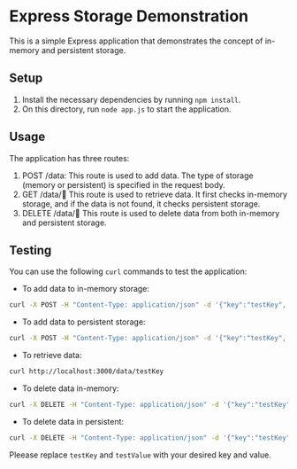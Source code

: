 # Express Storage Demonstration

This is a simple Express application that demonstrates the concept of in-memory and persistent storage.

## Setup

1. Install the necessary dependencies by running `npm install`.
2. On this directory, run `node app.js` to start the application.

## Usage

The application has three routes:

1. POST /data: This route is used to add data. The type of storage (memory or persistent) is specified in the request body.
2. GET /data/:key: This route is used to retrieve data. It first checks in-memory storage, and if the data is not found, it checks persistent storage.
3. DELETE /data/:key: This route is used to delete data from both in-memory and persistent storage.

## Testing

You can use the following `curl` commands to test the application:

- To add data to in-memory storage:

```bash
curl -X POST -H "Content-Type: application/json" -d '{"key":"testKey", "value":"testValue", "type":"memory"}' http://localhost:3000/data
```

- To add data to persistent storage:

```bash
curl -X POST -H "Content-Type: application/json" -d '{"key":"testKey", "value":"testValue", "type":"persistent"}' http://localhost:3000/data
```

- To retrieve data:

```bash
curl http://localhost:3000/data/testKey
```

- To delete data in-memory:

```bash
curl -X DELETE -H "Content-Type: application/json" -d '{"key":"testKey", "type":"memory"}' http://localhost:3000/data
```

- To delete data in persistent:

```bash
curl -X DELETE -H "Content-Type: application/json" -d '{"key":"testKey", "type":"persistent"}' http://localhost:3000/data
```

Pleease replace `testKey` and `testValue` with your desired key and value.
